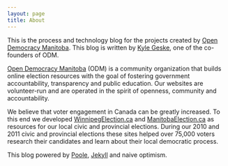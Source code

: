 ```yaml
---
layout: page
title: About
---
```


This is the process and technology blog for the projects created by [Open Democracy Manitoba](http://opendemocracymanitoba.ca). This blog is written by [Kyle Geske](http://twitter.com/stungeye), one of the co-founders of ODM.

[Open Democracy Manitoba](http://opendemocracymanitoba.ca) (ODM) is a community organization that builds online election resources with the goal of fostering government accountability, transparency and public education. Our websites are volunteer-run and are operated in the spirit of openness, community and accountability.

We believe that voter engagement in Canada can be greatly increased. To this end we developed [WinnipegElection.ca](http://winnipegelection.ca) and [ManitobaElection.ca](http://manitobaelection.ca) as resources for our local civic and provincial elections. During our 2010 and 2011 civic and provincial elections these sites helped over 75,000 voters research their candidates and learn about their local democratic process.

This blog powered by [Poole](http://getpoole.com/), [Jekyll](http://jekyllrb.com) and naive optimism.
